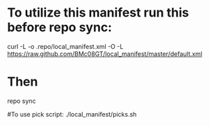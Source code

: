 # To utilize this manifest run this before repo sync:
curl -L -o .repo/local_manifest.xml -O -L https://raw.github.com/BMc08GT/local_manifest/master/default.xml

# Then
repo sync

#To use pick script:
./local_manifest/picks.sh


